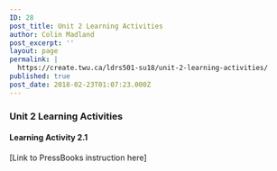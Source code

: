 ```yaml
---
ID: 28
post_title: Unit 2 Learning Activities
author: Colin Madland
post_excerpt: ''
layout: page
permalink: |
  https://create.twu.ca/ldrs501-su18/unit-2-learning-activities/
published: true
post_date: 2018-02-23T01:07:23.000Z
---
```


### Unit 2 Learning Activities

#### Learning Activity 2.1

\[Link to PressBooks instruction here\]




